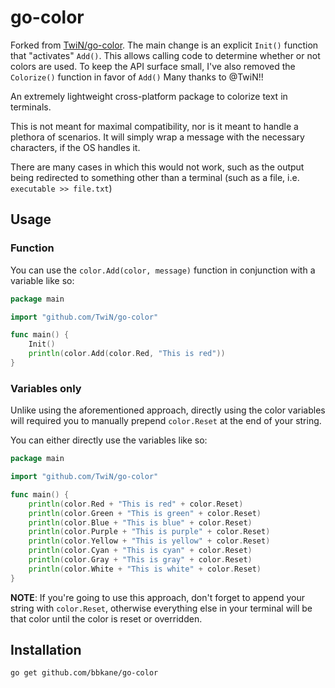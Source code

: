 # go-color

Forked from [TwiN/go-color](https://github.com/TwiN/go-color). The main change is an explicit `Init()` function that "activates" `Add()`. This allows calling code to determine whether or not colors are used. To keep the API surface small, I've also removed the `Colorize()` function in favor of `Add()` Many thanks to @TwiN!!

An extremely lightweight cross-platform package to colorize text in terminals.

This is not meant for maximal compatibility, nor is it meant to handle a plethora of scenarios.
It will simply wrap a message with the necessary characters, if the OS handles it.

There are many cases in which this would not work, such as the output being redirected to something other
than a terminal (such as a file, i.e. `executable >> file.txt`)

## Usage

### Function

You can use the `color.Add(color, message)` function
in conjunction with a variable like so:
```go
package main

import "github.com/TwiN/go-color"

func main() {
    Init()
    println(color.Add(color.Red, "This is red"))
}
```

### Variables only

Unlike using the aforementioned approach, directly using the color variables will required you to manually
prepend `color.Reset` at the end of your string.

You can either directly use the variables like so:

```go
package main

import "github.com/TwiN/go-color"

func main() {
    println(color.Red + "This is red" + color.Reset)
    println(color.Green + "This is green" + color.Reset)
    println(color.Blue + "This is blue" + color.Reset)
    println(color.Purple + "This is purple" + color.Reset)
    println(color.Yellow + "This is yellow" + color.Reset)
    println(color.Cyan + "This is cyan" + color.Reset)
    println(color.Gray + "This is gray" + color.Reset)
    println(color.White + "This is white" + color.Reset)
}
```

**NOTE**: If you're going to use this approach, don't forget to append your string with `color.Reset`,
otherwise everything else in your terminal will be that color until the color is reset or overridden.


## Installation

```
go get github.com/bbkane/go-color
```
